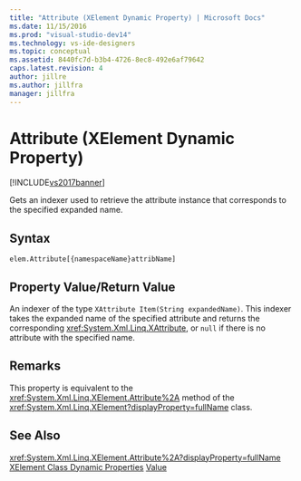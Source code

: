```yaml
---
title: "Attribute (XElement Dynamic Property) | Microsoft Docs"
ms.date: 11/15/2016
ms.prod: "visual-studio-dev14"
ms.technology: vs-ide-designers
ms.topic: conceptual
ms.assetid: 8440fc7d-b3b4-4726-8ec8-492e6af79642
caps.latest.revision: 4
author: jillre
ms.author: jillfra
manager: jillfra
---
```

# Attribute (XElement Dynamic Property)
[!INCLUDE[vs2017banner](../includes/vs2017banner.md)]

Gets an indexer used to retrieve the attribute instance that corresponds to the specified expanded name.

## Syntax

```
elem.Attribute[{namespaceName}attribName]
```

## Property Value/Return Value
 An indexer of the type `XAttribute Item(String expandedName)`. This indexer takes the expanded name of the specified attribute and returns the corresponding <xref:System.Xml.Linq.XAttribute>, or `null` if there is no attribute with the specified name.

## Remarks
 This property is equivalent to the <xref:System.Xml.Linq.XElement.Attribute%2A> method of the <xref:System.Xml.Linq.XElement?displayProperty=fullName> class.

## See Also
 <xref:System.Xml.Linq.XElement.Attribute%2A?displayProperty=fullName>
 [XElement Class Dynamic Properties](../designers/xelement-class-dynamic-properties.md)
 [Value](../designers/value-xattribute-dynamic-property.md)
